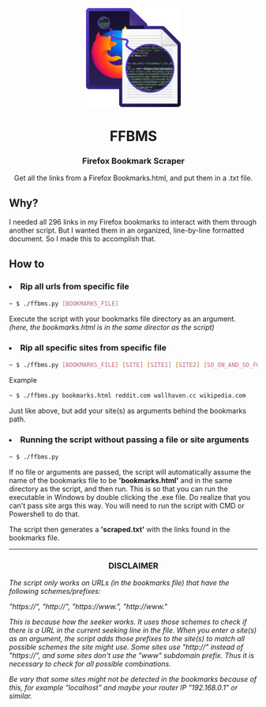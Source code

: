 <div align='center'>
    <img src='logo.png' height='200px'/>
    <h1>FFBMS</h1>
    <h3>Firefox Bookmark Scraper</h3>
    Get all the links from a Firefox Bookmarks.html, and put them in a .txt file.
</div>

## Why?
I needed all 296 links in my Firefox bookmarks to interact with them through another script. But I wanted them in an organized, line-by-line formatted document. So I made this to accomplish that.

## How to
<h3><li>Rip all urls from specific file</li></h3>

```bash
~ $ ./ffbms.py [BOOKMARKS_FILE]
```

<p>Execute the script with your bookmarks file directory as an argument.<br>
<em>(here, the bookmarks.html is in the same director as the script)</em></p>

<h3><li>Rip all specific sites from specific file</li></h3>

```bash
~ $ ./ffbms.py [BOOKMARKS_FILE] [SITE] [SITE1] [SITE2] [SO_ON_AND_SO_FORTH...]
```

<p>Example</p>

```bash
~ $ ./ffbms.py bookmarks.html reddit.com wallhaven.cc wikipedia.com
```

<p>Just like above, but add your site(s) as arguments behind the bookmarks path.</p>

<h3><li>Running the script without passing a file or site arguments</li></h3>

```bash
~ $ ./ffbms.py
```

<p>If no file or arguments are passed, the script will automatically assume the name of the bookmarks file to be <strong>'bookmarks.html'</strong> and in the same directory as the script, and then run. This is so that you can run the executable in Windows by double clicking the .exe file. Do realize that you can't pass site args this way. You will need to run the script with CMD or Powershell to do that.

The script then generates a <strong>'scraped.txt'</strong> with the links found in the bookmarks file.</p>

---

<h3 align='center'>DISCLAIMER</h3>
<p><em>The script only works on URLs (in the bookmarks file) that have the following schemes/prefixes:

"https://", "http://", "https://www.", "http://www."

This is because how the seeker works. It uses those schemes to check if there is a URL in the current seeking line in the file. When you enter a site(s) as an argument, the script adds those prefixes to the site(s) to match all possible schemes the site might use. Some sites use "http://" instead of "https://", and some sites don't use the "www" subdomain prefix. Thus it is necessary to check for all possible combinations.

Be vary that some sites might not be detected in the bookmarks because of this, for example "localhost" and maybe your router IP "192.168.0.1" or similar.</em></p>


